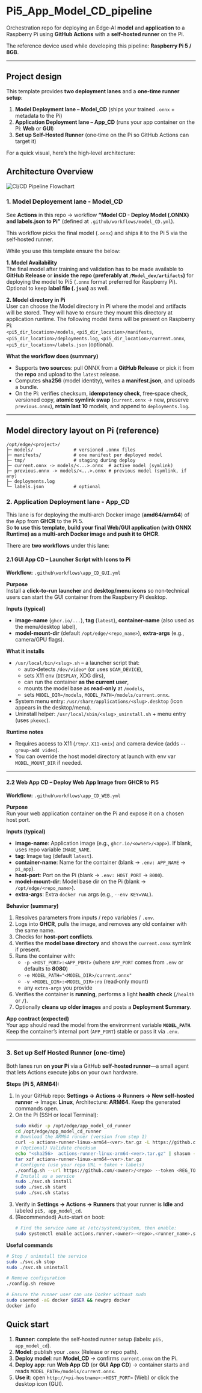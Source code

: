 # **Pi5_App_Model_CD_pipeline**
Orchestration repo for deploying an Edge‑AI **model** and **application** to a Raspberry Pi using **GitHub Actions** with a **self‑hosted runner** on the Pi.

The reference device used while developing this pipeline: **Raspberry Pi 5 / 8GB**.

---

## **Project design**
This template provides **two deployment lanes** and a **one‑time runner setup**:

1) **Model Deployment lane – Model_CD** (ships your trained `.onnx` + metadata to the Pi)  
2) **Application Deployment lane – App_CD** (runs your app container on the Pi: **Web** or **GUI**)  
3) **Set up Self‑Hosted Runner** (one‑time on the Pi so GitHub Actions can target it)

For a quick visual, here’s the high‑level architecture:
## Architecture Overview

![CI/CD Pipeline Flowchart](readme_images/architecture.png)

### **1. Model Deployement lane - Model_CD**
See **Actions** in this repo → workflow **“Model CD - Deploy Model (.ONNX) and labels.json to Pi”** (defined at `.github/workflows/model_CD.yml`).

This workflow picks the final model (`.onnx`) and ships it to the Pi 5 via the self‑hosted runner.

While you use this template ensure the below:

**1. Model Availability**  
The final model after training and validation has to be made available to **GitHub Release** or **inside the repo (preferably at `/Model_dev/artifacts`)** for deploying the model to Pi5 (`.onnx` format preferred for Raspberry Pi). Optional to keep **label file (`.json`)** as well.

**2. Model directory in Pi**  
User can choose the Model directory in Pi where the model and artifacts will be stored. They will have to ensure they mount this directory at application runtime. The following model items will be present on Raspberry Pi:  
`<pi5_dir_location>/models`, `<pi5_dir_location>/manifests`, `<pi5_dir_location>/deployments.log`, `<pi5_dir_location>/current.onnx`, `<pi5_dir_location>/labels.json` (optional).

**What the workflow does (summary)**  
- Supports **two sources**: pull ONNX from a **GitHub Release** or pick it from the **repo** and upload to the `latest` release.  
- Computes **sha256** (model identity), writes a **manifest.json**, and uploads a bundle.  
- On the Pi: verifies checksum, **idempotency check**, free‑space check, versioned copy, **atomic symlink swap** (`current.onnx` → new, preserve `previous.onnx`), **retain last 10** models, and append to `deployments.log`.

---
## **Model directory layout on Pi (reference)**
```
/opt/edge/<project>/
├─ models/               # versioned .onnx files
├─ manifests/            # one manifest per deployed model
├─ tmp/                  # staging during deploy
├─ current.onnx -> models/<...>.onnx  # active model (symlink)
├─ previous.onnx -> models/<...>.onnx # previous model (symlink, if any)
├─ deployments.log
└─ labels.json           # optional
```
### **2. Application Deployment lane - App_CD**
This lane is for deploying the multi‑arch Docker image (**amd64/arm64**) of the App from **GHCR** to the Pi 5.  
So **to use this template, build your final Web/GUI application (with ONNX Runtime) as a multi‑arch Docker image and push it to GHCR**.

There are **two workflows** under this lane:

#### **2.1 GUI App CD – Launcher Script with Icons to Pi**
**Workflow:** `.github\workflows\app_CD_GUI.yml`

**Purpose**  
Install a **click‑to‑run launcher** and **desktop/menu icons** so non‑technical users can start the GUI container from the Raspberry Pi desktop.

**Inputs (typical)**  
- **image-name** (`ghcr.io/...`), **tag** (`latest`), **container-name** (also used as the menu/desktop label),  
- **model-mount-dir** (default `/opt/edge/<repo_name>`), **extra-args** (e.g., camera/GPU flags).

**What it installs**  
- `/usr/local/bin/<slug>.sh` – a launcher script that:  
  - auto‑detects `/dev/video*` (or uses `$CAM_DEVICE`),  
  - sets X11 env (`DISPLAY`, XDG dirs),  
  - can run the container **as the current user**,  
  - mounts the model base as **read‑only** at `/models`,  
  - sets `MODEL_DIR=/models`, `MODEL_PATH=/models/current.onnx`.
- System menu entry: `/usr/share/applications/<slug>.desktop` (icon appears in the desktop/menu).  
- Uninstall helper: `/usr/local/sbin/<slug>_uninstall.sh` + menu entry (uses `pkexec`).

**Runtime notes**  
- Requires access to X11 (`/tmp/.X11-unix`) and camera device (adds `--group-add video`).  
- You can override the host model directory at launch with env var `MODEL_MOUNT_DIR` if needed.

---

#### **2.2 Web App CD – Deploy Web App Image from GHCR to Pi5**
**Workflow:** `.github\workflows\app_CD_WEB.yml`

**Purpose**  
Run your web application container on the Pi and expose it on a chosen host port.

**Inputs (typical)**  
- **image-name**: Application image (e.g., `ghcr.io/<owner>/<app>`). If blank, uses repo variable `IMAGE_NAME`.  
- **tag**: Image tag (default `latest`).  
- **container-name**: Name for the container (blank → `.env: APP_NAME` → `pi_app`).  
- **host-port**: Port on the Pi (blank → `.env: HOST_PORT` → `8000`).  
- **model-mount-dir**: Model base dir on the Pi (blank → `/opt/edge/<repo_name>`).  
- **extra-args**: Extra `docker run` args (e.g., `--env KEY=VAL`).

**Behavior (summary)**  
1) Resolves parameters from inputs / repo variables / `.env`.  
2) Logs into **GHCR**, pulls the image, and removes any old container with the same name.  
3) Checks for **host‑port conflicts**.  
4) Verifies the **model base directory** and shows the `current.onnx` symlink if present.  
5) Runs the container with:  
   - `-p <HOST_PORT>:<APP_PORT>` (where `APP_PORT` comes from `.env` or defaults to **8080**)  
   - `-e MODEL_PATH="<MODEL_DIR>/current.onnx"`  
   - `-v <MODEL_DIR>:<MODEL_DIR>:ro` (read‑only mount)  
   - any `extra-args` you provide  
6) Verifies the container is **running**, performs a light **health check** (`/health` or `/`).  
7) Optionally **cleans up older images** and posts a **Deployment Summary**.

**App contract (expected)**  
Your app should read the model from the environment variable **`MODEL_PATH`**. Keep the container’s internal port (`APP_PORT`) stable or pass it via `.env`.

---

### **3. Set up Self Hosted Runner (one‑time)**
Both lanes run **on your Pi** via a GitHub **self‑hosted runner**—a small agent that lets Actions execute jobs on your own hardware.

**Steps (Pi 5, ARM64):**
1. In your GitHub repo: **Settings → Actions → Runners → New self‑hosted runner** → Image: **Linux**, Architecture: **ARM64**. Keep the generated commands open.  
2. On the Pi (SSH or local Terminal):  
   ```bash
   sudo mkdir -p /opt/edge/app_model_cd_runner
   cd /opt/edge/app_model_cd_runner
   # Download the ARM64 runner (version from step 1)
   curl -o actions-runner-linux-arm64-<ver>.tar.gz -L https://github.com/actions/runner/releases/download/v<ver>/actions-runner-linux-arm64-<ver>.tar.gz
   # (Optional) Validate checksum
   echo "<sha256>  actions-runner-linux-arm64-<ver>.tar.gz" | shasum -a 256 -c
   tar xzf actions-runner-linux-arm64-<ver>.tar.gz
   # Configure (use your repo URL + token + labels)
   ./config.sh --url https://github.com/<owner>/<repo> --token <REG_TOKEN> --name <runner_name> --labels "pi5,app_model_cd" --unattended
   # Install as a service
   sudo ./svc.sh install
   sudo ./svc.sh start
   sudo ./svc.sh status
   ```
3. Verify in **Settings → Actions → Runners** that your runner is **Idle** and labeled `pi5, app_model_cd`.  
4. (Recommended) Auto‑start on boot:  
   ```bash
   # Find the service name at /etc/systemd/system, then enable:
   sudo systemctl enable actions.runner.<owner>-<repo>.<runner_name>.service
   ```
**Useful commands**
```bash
# Stop / uninstall the service
sudo ./svc.sh stop
sudo ./svc.sh uninstall

# Remove configuration
./config.sh remove

# Ensure the runner user can use Docker without sudo
sudo usermod -aG docker $USER && newgrp docker
docker info
```

## **Quick start**
1) **Runner**: complete the self‑hosted runner setup (labels: `pi5, app_model_cd`).  
2) **Model**: publish your `.onnx` (Release or repo path).  
3) **Deploy model**: run **Model_CD** → confirms `current.onnx` on the Pi.  
4) **Deploy app**: run **Web App CD** (or **GUI App CD**) → container starts and reads `MODEL_PATH=/models/current.onnx`.  
5) **Use it**: open `http://<pi-hostname>:<HOST_PORT>` (Web) or click the desktop icon (GUI).
